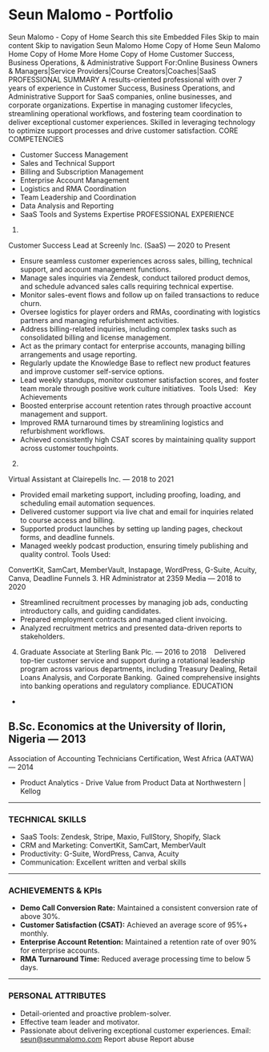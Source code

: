 # Seun Malomo - Portfolio

Seun Malomo - Copy of Home
Search this site
Embedded Files
Skip to main content
Skip to navigation
Seun Malomo
Home
Copy of Home
Seun Malomo
Home
Copy of Home
More
Home
Copy of Home
Customer Success, Business Operations,
&
 Administrative Support
For:Online Business Owners & Managers|Service Providers|Course Creators|Coaches|SaaS 
PROFESSIONAL SUMMARY
A results-oriented professional with over 7 years of experience in Customer Success, Business Operations, and Administrative Support for SaaS companies, online businesses, and corporate organizations. Expertise in managing customer lifecycles, streamlining operational workflows, and fostering team coordination to deliver exceptional customer experiences. Skilled in leveraging technology to optimize support processes and drive customer satisfaction.
CORE COMPETENCIES
- Customer Success Management
- Sales and Technical Support
- Billing and Subscription Management
- Enterprise Account Management
- Logistics and RMA Coordination
- Team Leadership and Coordination
- Data Analysis and Reporting
- SaaS Tools and Systems Expertise
PROFESSIONAL EXPERIENCE
1. 
Customer Success Lead at Screenly Inc. (SaaS) 
—
 2020 to Present  
- Ensure seamless customer experiences across sales, billing, technical support, and account management functions.
- Manage sales inquiries via Zendesk, conduct tailored product demos, and schedule advanced sales calls requiring technical expertise.
- Monitor sales-event flows and follow up on failed transactions to reduce churn.
- Oversee logistics for player orders and RMAs, coordinating with logistics partners and managing refurbishment activities.
- Address billing-related inquiries, including complex tasks such as consolidated billing and license management.
- Act as the primary contact for enterprise accounts, managing billing arrangements and usage reporting.
- Regularly update the Knowledge Base to reflect new product features and improve customer self-service options.
- Lead weekly standups, monitor customer satisfaction scores, and foster team morale through positive work culture initiatives. 
Tools Used:
 
Key Achievements
- Boosted enterprise account retention rates through proactive account management and support.
- Improved RMA turnaround times by streamlining logistics and refurbishment workflows.
- Achieved consistently high CSAT scores by maintaining quality support across customer touchpoints.
2. 
Virtual Assistant at 
Clairepells Inc. — 2018 to 2021  
- Provided email marketing support, including proofing, loading, and scheduling email automation sequences.
- Delivered customer support via live chat and email for inquiries related to course access and billing.
- Supported product launches by setting up landing pages, checkout forms, and deadline funnels.
- Managed weekly podcast production, ensuring timely publishing and quality control.
Tools Used:
 
ConvertKit, SamCart, MemberVault, Instapage, WordPress, G-Suite, Acuity, Canva, Deadline Funnels
3. HR Administrator at 2359 Media — 2018 to 2020  
- Streamlined recruitment processes by managing job ads, conducting introductory calls, and guiding candidates.
- Prepared employment contracts and managed client invoicing.
- Analyzed recruitment metrics and presented data-driven reports to stakeholders.
4. Graduate Associate at Sterling Bank Plc. — 2016 to 2018  
 Delivered top-tier customer service and support during a rotational leadership program across various departments, including Treasury Dealing, Retail Loans Analysis, and Corporate Banking.
 Gained comprehensive insights into banking operations and regulatory compliance.
EDUCATION
- 
B.Sc. Economics at the University of Ilorin, Nigeria — 2013 
- 
Association of Accounting Technicians Certification, West Africa (AATWA) — 2014
- Product Analytics - Drive Value from Product Data at Northwestern | Kellog
---
### TECHNICAL SKILLS
- SaaS Tools: Zendesk, Stripe, Maxio, FullStory, Shopify, Slack
- CRM and Marketing: ConvertKit, SamCart, MemberVault
- Productivity: G-Suite, WordPress, Canva, Acuity
- Communication: Excellent written and verbal skills
---
### ACHIEVEMENTS & KPIs
- **Demo Call Conversion Rate:** Maintained a consistent conversion rate of above 30%.
- **Customer Satisfaction (CSAT):** Achieved an average score of 95%+ monthly.
- **Enterprise Account Retention:** Maintained a retention rate of over 90% for enterprise accounts.
- **RMA Turnaround Time:** Reduced average processing time to below 5 days.
---
### PERSONAL ATTRIBUTES
- Detail-oriented and proactive problem-solver.
- Effective team leader and motivator.
- Passionate about delivering exceptional customer experiences.
Email: seun@seunmalomo.com
Report abuse
Report abuse